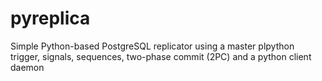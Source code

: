 pyreplica
=========

Simple Python-based PostgreSQL replicator using a master plpython trigger, signals, sequences, two-phase commit (2PC) and a python client daemon
